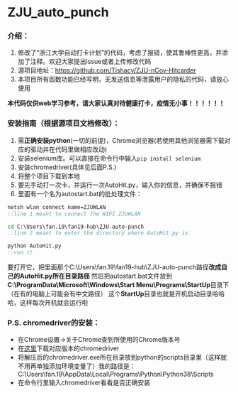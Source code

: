 # ZJU_auto_punch
### 介绍：
1.  修改了“浙江大学自动打卡计划”的代码，考虑了报错，使其鲁棒性更高，并添加了注释。欢迎大家提出issue或者上传修改代码  
2.  源项目地址：https://github.com/Tishacy/ZJU-nCov-Hitcarder 
3. 本项目所有函数功能已经写明，无发送信息等泄露用户的隐私的代码，请放心使用

**本代码仅供web学习参考，请大家认真对待健康打卡，疫情无小事！！！！！！** 

### 安装指南（根据源项目文档修改）：
1. 需**正确安装python**(一切的前提)，Chrome浏览器(若使用其他浏览器需下载对应的驱动并在代码里做相应改动)
2. 安装selenium库。可以直接在命令行中输入`pip install selenium`
3. 安装chromedriver(具体见后面P.S.)
4. 将整个项目下载到本地
5. 要先手动打一次卡，并运行一次AutoHit.py，输入你的信息，并确保不报错
6. 里面有一个名为autostart.bat的批处理文件：
```bat
netsh wlan connect name=ZJUWLAN
::line 1 meant to connect the WIFI ZJUWLAN

cd C:\Users\fan.19\fan19-hub\ZJU-auto-punch
::line 2 meant to enter the directory where AutoHit.py is

python AutoHit.py
::run it
```
要打开它，把里面那个C:\Users\fan.19\fan19-hub\ZJU-auto-punch路径**改成自己的AutoHit.py所在目录路径**
然后把autostart.bat文件放到**C:\ProgramData\Microsoft\Windows\Start Menu\Programs\StartUp**目录下（在有的电脑上可能会有中文路径）
这个**StartUp**目录也就是开机启动目录哈哈哈，这样每次开机就会运行啦



### P.S. chromedriver的安装：
  - 在Chrome设置->关于Chrome查到所使用的Chrome版本号
  - 在[这里](http://npm.taobao.org/mirrors/chromedriver/)下载对应版本的chromedriver
  - 将解压后的chromedriver.exe所在目录放到python的scripts目录里（这样就不用再单独添加环境变量了）我的路径是：C:\Users\fan.19\AppData\Local\Programs\Python\Python38\Scripts
  - 在命令行里输入chromedriver看看是否正确安装
